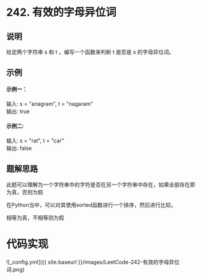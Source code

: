 # 242. 有效的字母异位词  

## 说明  

给定两个字符串 s 和 t ，编写一个函数来判断 t 是否是 s 的字母异位词。  

## 示例  

#### 示例一：  

输入: s = "anagram", t = "nagaram"  
输出: true  

#### 示例二:  

输入: s = "rat", t = "car"  
输出: false  

## 题解思路

此题可以理解为一个字符串中的字符是否在另一个字符串中存在，如果全部存在即为真，否则为假  

在Python当中，可以对其使用sorted函数进行一个排序，然后进行比较。  

相等为真，不相等则为假  

# 代码实现

![_config.yml]({{ site.baseurl }}/images/LeetCode-242-有效的字母异位词.png)
